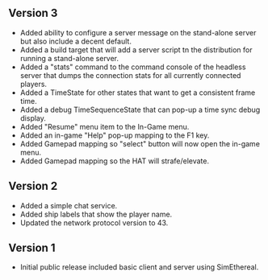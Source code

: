 Version 3
----------
* Added ability to configure a server message on the stand-alone
    server but also include a decent default.
* Added a build target that will add a server script tn the distribution 
    for running a stand-alone server.
* Added a "stats" command to the command console of the headless server
    that dumps the connection stats for all currently connected players.
* Added a TimeState for other states that want to get a consistent frame time.    
* Added a debug TimeSequenceState that can pop-up a time sync debug display.
* Added "Resume" menu item to the In-Game menu.
* Added an in-game "Help" pop-up mapping to the F1 key.
* Added Gamepad mapping so "select" button will now open the in-game menu.
* Added Gamepad mapping so the HAT will strafe/elevate. 
    

Version 2
----------
* Added a simple chat service.
* Added ship labels that show the player name.
* Updated the network protocol version to 43.


Version 1
-----------
* Initial public release included basic client and server using
    SimEthereal. 
